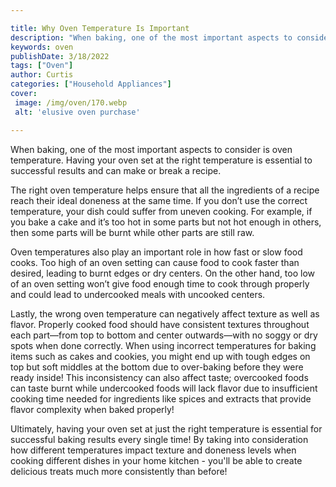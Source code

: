```yaml
---

title: Why Oven Temperature Is Important
description: "When baking, one of the most important aspects to consider is oven temperature. Having your oven set at the right temperature is e...swipe up to find out"
keywords: oven
publishDate: 3/18/2022
tags: ["Oven"]
author: Curtis
categories: ["Household Appliances"]
cover: 
 image: /img/oven/170.webp
 alt: 'elusive oven purchase'

---
```


When baking, one of the most important aspects to consider is oven temperature. Having your oven set at the right temperature is essential to successful results and can make or break a recipe. 

The right oven temperature helps ensure that all the ingredients of a recipe reach their ideal doneness at the same time. If you don’t use the correct temperature, your dish could suffer from uneven cooking. For example, if you bake a cake and it’s too hot in some parts but not hot enough in others, then some parts will be burnt while other parts are still raw. 

Oven temperatures also play an important role in how fast or slow food cooks. Too high of an oven setting can cause food to cook faster than desired, leading to burnt edges or dry centers. On the other hand, too low of an oven setting won’t give food enough time to cook through properly and could lead to undercooked meals with uncooked centers. 

Lastly, the wrong oven temperature can negatively affect texture as well as flavor. Properly cooked food should have consistent textures throughout each part—from top to bottom and center outwards—with no soggy or dry spots when done correctly. When using incorrect temperatures for baking items such as cakes and cookies, you might end up with tough edges on top but soft middles at the bottom due to over-baking before they were ready inside! This inconsistency can also affect taste; overcooked foods can taste burnt while undercooked foods will lack flavor due to insufficient cooking time needed for ingredients like spices and extracts that provide flavor complexity when baked properly! 

Ultimately, having your oven set at just the right temperature is essential for successful baking results every single time! By taking into consideration how different temperatures impact texture and doneness levels when cooking different dishes in your home kitchen - you'll be able to create delicious treats much more consistently than before!
